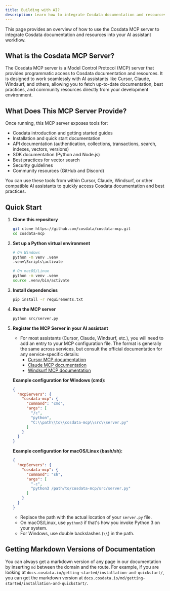 ```yaml
---
title: Building with AI?
description: Learn how to integrate Cosdata documentation and resources into your AI assistant workflow using the Cosdata MCP server.
---
```


This page provides an overview of how to use the Cosdata MCP server to integrate Cosdata documentation and resources into your AI assistant workflow.

## What is the Cosdata MCP Server?

The Cosdata MCP server is a Model Control Protocol (MCP) server that provides programmatic access to Cosdata documentation and resources. It is designed to work seamlessly with AI assistants like Cursor, Claude, Windsurf, and others, allowing you to fetch up-to-date documentation, best practices, and community resources directly from your development environment.

## What Does This MCP Server Provide?

Once running, this MCP server exposes tools for:
- Cosdata introduction and getting started guides
- Installation and quick start documentation
- API documentation (authentication, collections, transactions, search, indexes, vectors, versions)
- SDK documentation (Python and Node.js)
- Best practices for vector search
- Security guidelines
- Community resources (GitHub and Discord)

You can use these tools from within Cursor, Claude, Windsurf, or other compatible AI assistants to quickly access Cosdata documentation and best practices.

## Quick Start

1. **Clone this repository**
   ```bash
   git clone https://github.com/cosdata/cosdata-mcp.git
   cd cosdata-mcp
   ```

2. **Set up a Python virtual environment**
   ```bash
   # On Windows
   python -m venv .venv
   .venv\Scripts\activate

   # On macOS/Linux
   python -m venv .venv
   source .venv/bin/activate
   ```

3. **Install dependencies**
   ```bash
   pip install -r requirements.txt
   ```

4. **Run the MCP server**
   ```bash
   python src/server.py
   ```

5. **Register the MCP Server in your AI assistant**
   - For most assistants (Cursor, Claude, Windsurf, etc.), you will need to add an entry to your MCP configuration file. The format is generally the same across services, but consult the official documentation for any service-specific details:
     - [Cursor MCP documentation](https://docs.cursor.com/context/model-context-protocol)
     - [Claude MCP documentation](https://docs.anthropic.com/en/docs/agents-and-tools/mcp)
     - [Windsurf MCP documentation](https://docs.windsurf.com/windsurf/mcp)

   **Example configuration for Windows (cmd):**
   ```json
   {
     "mcpServers": {
       "cosdata-mcp": {
         "command": "cmd",
         "args": [
           "/c",
           "python",
           "C:\\path\\to\\cosdata-mcp\\src\\server.py"
         ]
       }
     }
   }
   ```

   **Example configuration for macOS/Linux (bash/sh):**
   ```json
   {
     "mcpServers": {
       "cosdata-mcp": {
         "command": "sh",
         "args": [
           "-c",
           "python3 /path/to/cosdata-mcp/src/server.py"
         ]
       }
     }
   }
   ```
   - Replace the path with the actual location of your `server.py` file.
   - On macOS/Linux, use `python3` if that's how you invoke Python 3 on your system.
   - For Windows, use double backslashes (`\\`) in the path.

## Getting Markdown Versions of Documentation

You can always get a markdown version of any page in our documentation by inserting `md` between the domain and the route. For example, if you are looking at `docs.cosdata.io/getting-started/installation-and-quickstart/`, you can get the markdown version at `docs.cosdata.io/md/getting-started/installation-and-quickstart/`. 